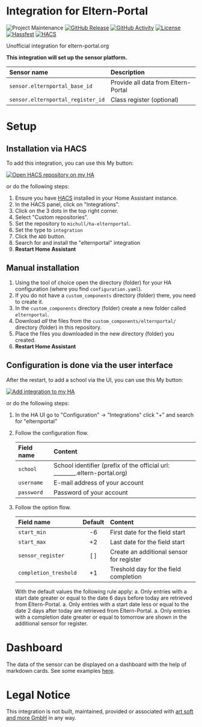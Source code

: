 # Integration for Eltern-Portal

![Project Maintenance][maintenance-shield]
[![GitHub Release][releases-shield]][releases-link]
[![GitHub Activity][commits-shield]][commits-link]
[![License][license-shield]](LICENSE)
[![Hassfest][hassfest-shield]][hassfest-link]
[![HACS][hacs-shield]][hacs-link]

Unofficial integration for eltern-portal.org


**This integration will set up the sensor platform.**

Sensor name                       | Description
:-------------------------------- | :------------------------------
`sensor.elternportal_base_id`     | Provide all data from Eltern-Portal
`sensor.elternportal_register_id` | Class register (optional)


# Setup

## Installation via HACS

To add this integration, you can use this My button:

[![Open HACS repository on my HA](https://my.home-assistant.io/badges/hacs_repository.svg)](https://my.home-assistant.io/redirect/hacs_repository/?owner=michull&repository=ha-elternportal&category=integration)

or do the following steps:

1. Ensure you have [HACS](https://hacs.xyz/) installed in your Home Assistant instance.
1. In the HACS panel, click on "Integrations".
1. Click on the 3 dots in the top right corner.
1. Select "Custom repositories".
1. Set the repository to `michull/ha-elternportal`.
1. Set the type to `integration`
1. Click the `ADD` button.
1. Search for and install the "elternportal" integration
1. **Restart Home Assistant**


## Manual installation

1. Using the tool of choice open the directory (folder) for your HA configuration (where you find `configuration.yaml`).
1. If you do not have a `custom_components` directory (folder) there, you need to create it.
1. In the `custom_components` directory (folder) create a new folder called `elternportal`.
1. Download _all_ the files from the `custom_components/elternportal/` directory (folder) in this repository.
1. Place the files you downloaded in the new directory (folder) you created.
1. **Restart Home Assistant**

## Configuration is done via the user interface

After the restart, to add a school via the UI, you can use this My button:

[![Add integration to my HA](https://my.home-assistant.io/badges/config_flow_start.svg)](https://my.home-assistant.io/redirect/config_flow_start?domain=elternportal)

or do the following steps:

1. In the HA UI go to "Configuration" -> "Integrations" click "+" and search for "elternportal"
1. Follow the configuration flow.

    Field name | Content
    :--------- | :------------------------------
    `school`   | School identifier (prefix of the official url: ________.eltern-portal.org)
    `username` | E-mail address of your account
    `password` | Password of your account

1. Follow the option flow.

    Field name            | Default | Content
    :-------------------- | :-----: | :------------------------
    `start_min`           |    -6   | First date for the field start
    `start_max`           |    +2   | Last date for the field start
    `sensor_register`     |   [ ]   | Create an additional sensor for register
    `completion_treshold` |    +1   | Treshold day for the field completion

    With the default values the following rule apply:
    a. Only entries with a start date greater or equal to the date 6 days before today are retrieved from Eltern-Portal.
    a. Only entries with a start date less or equal to the date 2 days after today are retrieved from Eltern-Portal.
    a. Only entries with a completion date greater or equal to tomorrow are shown in the additional sensor for register.


# Dashboard

The data of the sensor can be displayed on a dashboard with the help of markdown cards. See some examples [here](DASHBOARD.md).


# Legal Notice

This integration is not built, maintained, provided or associated with [art soft and more GmbH](https://artsoftandmore.com/) in any way.


[commits-link]: https://github.com/michull/ha-elternportal/commits/main
[commits-shield]: https://img.shields.io/github/commit-activity/y/michull/ha-elternportal.svg?style=for-the-badge

[license-shield]: https://img.shields.io/github/license/michull/ha-elternportal?style=for-the-badge
[maintenance-shield]: https://img.shields.io/badge/maintainer-%40michull-blue.svg?style=for-the-badge

[releases-link]: https://github.com/michull/ha-elternportal/releases
[releases-shield]: https://img.shields.io/github/release/michull/ha-elternportal.svg?style=for-the-badge&include_prereleases

[hassfest-link]: https://github.com/michull/ha-elternportal/actions/workflows/hassfest.yaml
[hassfest-shield]: https://img.shields.io/github/actions/workflow/status/michull/ha-elternportal/hassfest.yaml?style=for-the-badge

[hacs-link]: https://github.com/michull/ha-elternportal/actions/workflows/hacs.yaml
[hacs-shield]: https://img.shields.io/github/actions/workflow/status/michull/ha-elternportal/hacs.yaml?style=for-the-badge



